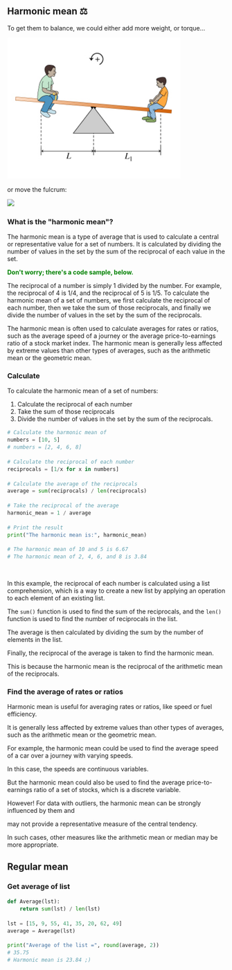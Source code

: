 ## Harmonic mean ⚖️ 

<!-- If you were to express "harmonic mean" as a picture, or an image, what would it be? -->

To get them to balance, we could either add more weight, or torque...

<img src="../../images/seesaw.jpeg" width="400">

or move the fulcrum:

<img src="https://encrypted-tbn0.gstatic.com/images?q=tbn:ANd9GcR9iDf6nc58CvqLYKHQpmXXhdTpsp5zYFJ32iie6d2oMHHgRau0J4n_sV8v_WdKZyO8Zlc&usqp=CAU" width="450">

### What is the "harmonic mean"?

<!-- A type of average that emphasizes small values. -->

The harmonic mean is a type of average that is used to calculate a central or representative value for a set of numbers. It is calculated by dividing the number of values in the set by the sum of the reciprocal of each value in the set.

<span style="color:green;font-weight:bold;">Don't worry; there's a code sample, below.</span>

The reciprocal of a number is simply 1 divided by the number. For example, the reciprocal of 4 is 1/4, and the reciprocal of 5 is 1/5. To calculate the harmonic mean of a set of numbers, we first calculate the reciprocal of each number, then we take the sum of those reciprocals, and finally we divide the number of values in the set by the sum of the reciprocals.

The harmonic mean is often used to calculate averages for rates or ratios, such as the average speed of a journey or the average price-to-earnings ratio of a stock market index. The harmonic mean is generally less affected by extreme values than other types of averages, such as the arithmetic mean or the geometric mean.

### Calculate

To calculate the harmonic mean of a set of numbers:

1. Calculate the reciprocal of each number
2. Take the sum of those reciprocals
3. Divide the number of values in the set by the sum of the reciprocals.

```py
# Calculate the harmonic mean of
numbers = [10, 5]
# numbers = [2, 4, 6, 8]

# Calculate the reciprocal of each number
reciprocals = [1/x for x in numbers]

# Calculate the average of the reciprocals
average = sum(reciprocals) / len(reciprocals)

# Take the reciprocal of the average
harmonic_mean = 1 / average

# Print the result
print("The harmonic mean is:", harmonic_mean)

# The harmonic mean of 10 and 5 is 6.67
# The harmonic mean of 2, 4, 6, and 8 is 3.84
```

<br>

In this example, the reciprocal of each number is calculated using a list comprehension, which is a way to create a new list by applying an operation to each element of an existing list.

The `sum()` function is used to find the sum of the reciprocals, and the `len()` function is used to find the number of reciprocals in the list.

The average is then calculated by dividing the sum by the number of elements in the list.

Finally, the reciprocal of the average is taken to find the harmonic mean.

This is because the harmonic mean is the reciprocal of the arithmetic mean of the reciprocals.

### Find the average of rates or ratios

Harmonic mean is useful for averaging rates or ratios, like speed or fuel efficiency.

It is generally less affected by extreme values than other types of averages, such as the arithmetic mean or the geometric mean.

For example, the harmonic mean could be used to find the average speed of a car over a journey with varying speeds.

In this case, the speeds are continuous variables.

But the harmonic mean could also be used to find the average price-to-earnings ratio of a set of stocks, which is a discrete variable.

However! For data with outliers, the harmonic mean can be strongly influenced by them and 

may not provide a representative measure of the central tendency.

In such cases, other measures like the arithmetic mean or median may be more appropriate.

## Regular mean

### Get average of list

```py
def Average(lst):
	return sum(lst) / len(lst)

lst = [15, 9, 55, 41, 35, 20, 62, 49]
average = Average(lst)

print("Average of the list =", round(average, 2))
# 35.75
# Harmonic mean is 23.84 ;)
```

<br>
